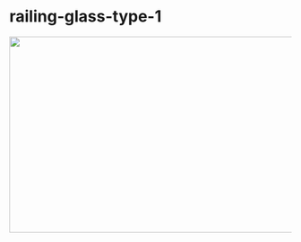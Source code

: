 # railing-glass-type-1

<img src="https://github.com/mesutsala/grasshopper-3D/blob/main/RAILING GLASS.jpg" width="600" height="350">
